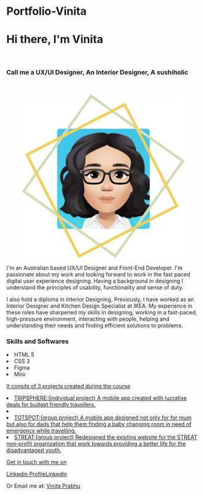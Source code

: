 # Portfolio-Vinita
<div class="text">
                    <h1>Hi there, I'm  Vinita</h1>
                    <br>
                    <h3>Call me a UX/UI Designer, An Interior Designer, A sushiholic</h3>
                    </br>
                    <figure>
                    <img src="./assets/images/profilepicture1.png" alt="Anime Vinita" class="center">
                    </figure>
                    <p>I'm an Australian based UX/UI Designer and Front-End Developer.
                        I'm passionate about my work and looking forward to work in the fast paced digital user
                        experience
                        designing.
                        Having a background in designing I understand the principles of usability, functionality and
                        sense
                        of duty.
                    </p>
                    <p>I also hold a diploma in Interior Designing. Previously, I have worked as an Interior
                        Designer
                        and
                        Kitchen Design Specialist at IKEA. My experience in these roles have sharpened my skills in
                        designing, working in a fast-paced, high-pressure environment, interacting with people,
                        helping
                        and
                        understanding their needs and finding efficient solutions to problems.</p>

<div class="skills">
            <h3>Skills and Softwares </h3>
            <li>HTML 5</li>
            <li>CSS 3</li>
            <li>Figma</li>
            <li>Miro</li>

<div class="link">
            <a href="https://vinitapp.github.io/Portfolio-Vinita/">
            <p> It consits of 3 projects created during the course</p>
            <li>TRIPSPHERE:(individual project) A mobile app created with lucrative deals for budget friendly travellers.<li>
            <li>TOTSPOT:(group project) A mobile app designed not only for for mum but also for dads that help them finding a baby changing room in need of emergency while travelling.
            <li>STREAT:(group project) Redesigned the existing website for the STREAT non-profit organization that work towards providing a better life for the disadvantaged youth. </li>

<div class="contact">
            <p>Get in touch with me on</p>
            <p>Linkedin Profile<a href="https://www.linkedin.com/in/vinita-prabhu-10229722b/">LinkedIn</a></p>
            <p>Or Email me at: <a href="mailto:vinita@prabhu.com.au">Vinita Prabhu</a></p>



            